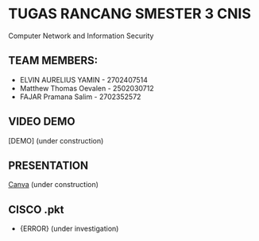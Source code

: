 # TUGAS RANCANG SMESTER 3 CNIS
Computer Network and Information Security

## TEAM MEMBERS:
- ELVIN AURELIUS YAMIN - 2702407514
- Matthew Thomas Oevalen - 2502030712
- FAJAR Pramana Salim - 2702352572

## VIDEO DEMO
[DEMO] (under construction)
## PRESENTATION
[Canva](https://www.canva.com/design/DAGZqCJiVZo/6Vt5N6UyipYxuWqbKa51Yg/edit?utm_content=DAGZqCJiVZo&utm_campaign=designshare&utm_medium=link2&utm_source=sharebutton) (under construction)
## CISCO .pkt
- {ERROR} (under investigation)